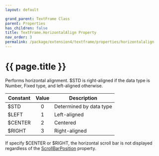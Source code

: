 ```yaml
---
layout: default

grand_parent: TextFrame Class
parent: Properties
has_children: false
title: TextFrame.HorizontalAlign Property
nav_order: 3
permalink: /package/extension4/textframe/properties/horizontalalign
---
```

# {{ page.title }}

Performs horizontal alignment. $STD is right-aligned if the data type is Number, Fixed type, and left-aligned otherwise.

| Constant | Value | Description   |
|----------|:-----:|---------------|
| $STD    |   0   | Determined by data type |
| $LEFT   |   1   | Left-aligned    |
| $CENTER |   2   | Centered      |
| $RIGHT  |   3   | Right-aligned   |

If specify $CENTER or $RIGHT, the horizontal scroll bar is not displayed regardless of the <a href="/package/extension4/textframe/properties/scrollbarposition">ScrollBarPosition</a> property.
